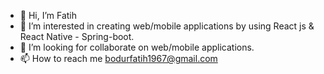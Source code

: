 - 👋 Hi, I’m Fatih
- 👀 I’m interested in creating web/mobile applications by using React js & React Native - Spring-boot.
- 💞️ I’m looking for collaborate on web/mobile applications.
- 📫 How to reach me bodurfatih1967@gmail.com

<!---
Fymidc/Fymidc is a ✨ special ✨ repository because its `README.md` (this file) appears on your GitHub profile.
You can click the Preview link to take a look at your changes.
--->
